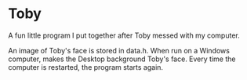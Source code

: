 # Toby
A fun little program I put together after Toby messed with my computer.

An image of Toby's face is stored in data.h. When run on a Windows computer, makes the Desktop background Toby's face. Every time the computer is restarted, the program starts again.
